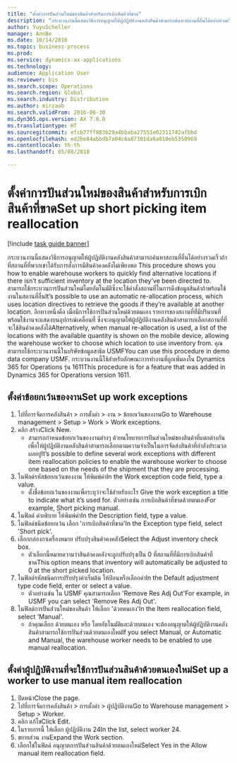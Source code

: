 ```yaml
--- 
title: "ตั้งค่าการปันส่วนใหม่ของสินค้าสำหรับการเบิกสินค้าที่ขาด"
description: "กระบวนงานนี้แสดงวิธีการอนุญาตให้ผู้ปฏิบัติงานคลังสินค้าสามารถค้นหาสถานที่อื่นได้อย่างรวดเร็วถ้าที่สถานที่ที่พวกเขาได้รับการสั่งการมีสินค้าคงคลังไม่เพียงพอ "
author: YuyuScheller
manager: AnnBe
ms.date: 10/14/2016
ms.topic: business-process
ms.prod: 
ms.service: dynamics-ax-applications
ms.technology: 
audience: Application User
ms.reviewer: bis
ms.search.scope: Operations
ms.search.region: Global
ms.search.industry: Distribution
ms.author: mirzaab
ms.search.validFrom: 2016-06-30
ms.dyn365.ops.version: AX 7.0.0
ms.translationtype: HT
ms.sourcegitcommit: efcb77ff883b29a4bbaba27551e02311742afbbd
ms.openlocfilehash: ed2be84abbdb7a04c6a87301da9a010eb5350969
ms.contentlocale: th-th
ms.lasthandoff: 05/08/2018

---
```

# <a name="set-up-short-picking-item-reallocation"></a><span data-ttu-id="bb405-103">ตั้งค่าการปันส่วนใหม่ของสินค้าสำหรับการเบิกสินค้าที่ขาด</span><span class="sxs-lookup"><span data-stu-id="bb405-103">Set up short picking item reallocation</span></span>

[!include [task guide banner](../../includes/task-guide-banner.md)]

<span data-ttu-id="bb405-104">กระบวนงานนี้แสดงวิธีการอนุญาตให้ผู้ปฏิบัติงานคลังสินค้าสามารถค้นหาสถานที่อื่นได้อย่างรวดเร็วถ้าที่สถานที่ที่พวกเขาได้รับการสั่งการมีสินค้าคงคลังไม่เพียงพอ </span><span class="sxs-lookup"><span data-stu-id="bb405-104">This procedure shows you how to enable warehouse workers to quickly find alternative locations if there isn’t sufficient inventory at the location they’ve been directed to.</span></span> <span data-ttu-id="bb405-105">สามารถใช้กระบวนการปันส่วนใหม่โดยอัตโนมัติซึ่งจะใช้คำสั่งสถานที่ในการดึงข้อมูลสินค้าถ้าพร้อมใช้งานในสถานที่อื่น</span><span class="sxs-lookup"><span data-stu-id="bb405-105">It’s possible to use an automatic re-allocation process, which uses location directives to retrieve the goods if they’re available at another location.</span></span> <span data-ttu-id="bb405-106">อีกทางหนึ่งคือ เมื่อมีการใช้การปันส่วนใหม่ด้วยตนเอง รายการของสถานที่ที่มีปริมาณที่พร้อมใช้งานจะแสดงบนอุปกรณ์เคลื่อนที่ ซึ่งจะอนุญาตให้ผู้ปฏิบัติงานคลังสินค้าสามารถเลือกสถานที่ที่จะใช้สินค้าคงคลังได้</span><span class="sxs-lookup"><span data-stu-id="bb405-106">Alternatively, when manual re-allocation is used, a list of the locations with the available quantity is shown on the mobile device, allowing the warehouse worker to choose which location to use inventory from.</span></span> <span data-ttu-id="bb405-107">คุณสามารถใช้กระบวนงานนี้ในบริษัทข้อมูลสาธิต USMF</span><span class="sxs-lookup"><span data-stu-id="bb405-107">You can use this procedure in demo data company USMF.</span></span> <span data-ttu-id="bb405-108">กระบวนงานนี้ใช้สำหรับลักษณะการทำงานที่ถูกเพิ่มลงใน Dynamics 365 for Operations รุ่น 1611</span><span class="sxs-lookup"><span data-stu-id="bb405-108">This procedure is for a feature that was added in Dynamics 365 for Operations version 1611.</span></span>


## <a name="set-up-work-exceptions"></a><span data-ttu-id="bb405-109">ตั้งค่าข้อยกเว้นของงาน</span><span class="sxs-lookup"><span data-stu-id="bb405-109">Set up work exceptions</span></span>
1. <span data-ttu-id="bb405-110">ไปที่การจัดการคลังสินค้า > การตั้งค่า > งาน > ข้อยกเว้นของงาน</span><span class="sxs-lookup"><span data-stu-id="bb405-110">Go to Warehouse management > Setup > Work > Work exceptions.</span></span>
2. <span data-ttu-id="bb405-111">คลิก สร้าง</span><span class="sxs-lookup"><span data-stu-id="bb405-111">Click New.</span></span>
    * <span data-ttu-id="bb405-112">สามารถกำหนดข้อยกเว้นของงานต่างๆ ด้วยนโยบายการปันส่วนใหม่ของสินค้าที่แตกต่างกันเพื่อให้ผู้ปฏิบัติงานคลังสินค้าสามารถเลือกตามความจำเป็นในการจัดส่งสินค้าที่กำลังประมวลผลอยู่</span><span class="sxs-lookup"><span data-stu-id="bb405-112">It’s possible to define several work exceptions with different item reallocation policies to enable the warehouse worker to choose one based on the needs of the shipment that they are processing.</span></span>  
3. <span data-ttu-id="bb405-113">ในฟิลด์รหัสข้อยกเว้นของงาน ให้พิมพ์ค่า</span><span class="sxs-lookup"><span data-stu-id="bb405-113">In the Work exception code field, type a value.</span></span>
    * <span data-ttu-id="bb405-114">ตั้งชื่อข้อยกเว้นของงานเพื่อระบุว่าจะใช้สำหรับอะไร </span><span class="sxs-lookup"><span data-stu-id="bb405-114">Give the work exception a title to indicate what it’s used for.</span></span> <span data-ttu-id="bb405-115">ตัวอย่างเช่น การเบิกสินค้าที่ขาดด้วยตนเอง</span><span class="sxs-lookup"><span data-stu-id="bb405-115">For example, Short picking manual.</span></span>  
4. <span data-ttu-id="bb405-116">ในฟิลด์ คำอธิบาย ให้พิมพ์ค่า</span><span class="sxs-lookup"><span data-stu-id="bb405-116">In the Description field, type a value.</span></span>
5. <span data-ttu-id="bb405-117">ในฟิลด์ชนิดข้อยกเว้น เลือก 'การเบิกสินค้าที่ขาด'</span><span class="sxs-lookup"><span data-stu-id="bb405-117">In the Exception type field, select 'Short pick'.</span></span>
6. <span data-ttu-id="bb405-118">เลือกกล่องกาเครื่องหมาย ปรับปรุงสินค้าคงคลัง</span><span class="sxs-lookup"><span data-stu-id="bb405-118">Select the Adjust inventory check box.</span></span>
    * <span data-ttu-id="bb405-119">ตัวเลือกนี้หมายความว่าสินค้าคงคลังจะถูกปรับปรุงเป็น 0 ที่สถานที่ที่มีการเบิกสินค้าที่ขาด</span><span class="sxs-lookup"><span data-stu-id="bb405-119">This option means that inventory will automatically be adjusted to 0 at the short picked location.</span></span>  
7. <span data-ttu-id="bb405-120">ในฟิลด์รหัสชนิดการปรับปรุงค่าเริ่มต้น ให้ป้อนหรือเลือกค่า</span><span class="sxs-lookup"><span data-stu-id="bb405-120">In the Default adjustment type code field, enter or select a value.</span></span>
    * <span data-ttu-id="bb405-121">ตัวอย่างเช่น ใน USMF คุณสามารถเลือก 'Remove Res Adj Out'</span><span class="sxs-lookup"><span data-stu-id="bb405-121">For example, in USMF you can select 'Remove Res Adj Out'.</span></span>  
8. <span data-ttu-id="bb405-122">ในฟิลด์การปันส่วนใหม่ของสินค้า ให้เลือก 'ด้วยตนเอง'</span><span class="sxs-lookup"><span data-stu-id="bb405-122">In the Item reallocation field, select 'Manual'.</span></span>
    * <span data-ttu-id="bb405-123">ถ้าคุณเลือก ด้วยตนเอง หรือ โดยอัตโนมัติและด้วยตนเอง จะต้องอนุญาตให้ผู้ปฏิบัติงานคลังสินค้าสามารถใช้การปันส่วนด้วยตนเองใหม่</span><span class="sxs-lookup"><span data-stu-id="bb405-123">If you select Manual, or Automatic and Manual, the warehouse worker needs to be enabled to use manual reallocation.</span></span>  

## <a name="set-up-a-worker-to-use-manual-item-reallocation"></a><span data-ttu-id="bb405-124">ตั้งค่าผู้ปฏิบัติงานที่จะใช้การปันส่วนสินค้าด้วยตนเองใหม่</span><span class="sxs-lookup"><span data-stu-id="bb405-124">Set up a worker to use manual item reallocation</span></span>
1. <span data-ttu-id="bb405-125">ปิดหน้า</span><span class="sxs-lookup"><span data-stu-id="bb405-125">Close the page.</span></span>
2. <span data-ttu-id="bb405-126"> ไปที่การจัดการคลังสินค้า > การตั้งค่า > ผู้ปฏิบัติงาน</span><span class="sxs-lookup"><span data-stu-id="bb405-126">Go to Warehouse management > Setup > Worker.</span></span>
3. <span data-ttu-id="bb405-127">คลิก แก้ไข</span><span class="sxs-lookup"><span data-stu-id="bb405-127">Click Edit.</span></span>
4. <span data-ttu-id="bb405-128">ในรายการนี้ ให้เลือก ผู้ปฏิบัติงาน 24</span><span class="sxs-lookup"><span data-stu-id="bb405-128">In the list, select worker 24.</span></span>
5. <span data-ttu-id="bb405-129">ขยายส่วน งาน</span><span class="sxs-lookup"><span data-stu-id="bb405-129">Expand the Work section.</span></span>
6. <span data-ttu-id="bb405-130">เลือกใช่ในฟิลด์ อนุญาตการปันส่วนสินค้าด้วยตนเองใหม่</span><span class="sxs-lookup"><span data-stu-id="bb405-130">Select Yes in the Allow manual item reallocation field.</span></span>


